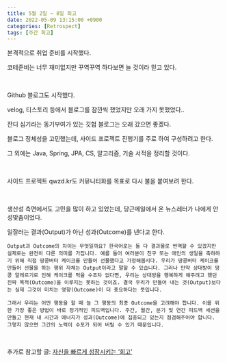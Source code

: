 ```yaml
---
title: 5월 2일 ~ 8일 회고
date: 2022-05-09 13:15:00 +0900
categories: [Retrospect]
tags: [주간 회고]
---
```


본격적으로 취업 준비를 시작했다.

코테준비는 너무 재미없지만 꾸역꾸역 하다보면 늘 것이라 믿고 있다.

<br/>

Github 블로그도 시작했다.

velog, 티스토리 등에서 블로그를 잠깐씩 했었지만 오래 가지 못했었다..

잔디 심기라는 동기부여가 있는 깃헙 블로그는 오래 갔으면 좋겠다.

블로그 정체성을 고민했는데, 사이드 프로젝트 진행기를 주로 하여 구성하려고 한다.

그 외에는 Java, Spring, JPA, CS, 알고리즘, 기술 서적을 정리할 것이다.

<br/>

사이드 프로젝트 qwzd.kr도 커뮤니티화를 목표로 다시 불을 붙여보려 한다.

<br/>

생산성 측면에서도 고민을 많이 하고 있었는데, 당근메일에서 온 뉴스레터가 나에게 안성맞춤이었다.

일잘러는 결과(Output)가 아닌 성과(Outcome)를 낸다고 한다.

`Output과 Outcome의 차이는 무엇일까요? 한국어로는 둘 다 결과물로 번역할 수 있겠지만 실제로는 완전히 다른 의미를 가집니다. 예를 들어 여러분이 친구 또는 애인의 생일을 축하하기 위해 직접 땅콩버터 케이크를 만들어 선물했다고 가정해봅시다. 우리가 땅콩버터 케이크를 만들어 선물을 하는 행위 자체는 Output이라고 말할 수 있습니다. 그러나 만약 상대방이 땅콩 알레르기로 인해 케이크를 먹을 수조차 없다면, 우리는 상대방을 행복하게 해주려고 했던 진짜 목적(Outcome)을 이루지는 못하는 것이죠. 결국 우리가 만들어 내는 것(Output)보다는 실제 그것이 미치는 영향(Outcome)이 더 중요하다는 뜻입니다.`

`그래서 우리는 어떤 행동을 할 때 늘 그 행동의 최종 Outcome을 고려해야 합니다. 이를 위한 가장 좋은 방법이 바로 정기적인 피드백입니다. 주간, 월간, 분기 및 연간 피드백 세션을 만들고 현재 내 시간과 에너지가 성과(Outcome)에 집중되고 있는지 점검해주어야 합니다. 그렇지 않으면 그간의 노력이 수포가 되어 버릴 수 있기 때문입니다.`

<br/>

추가로 참고할 글: [자신을 빠르게 성장시키는 ‘회고’](https://brunch.co.kr/@davejin/40)

